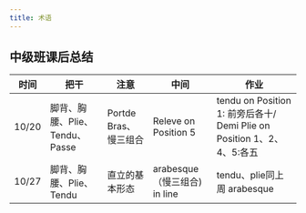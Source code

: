 ```yaml
---
title: 术语
---
```


## 中级班课后总结

| 时间 | 把干 | 注意 | 中间 | 作业 |
| --- | --- | --- | --- | --- |
| 10/20 | 脚背、胸腰、Plie、Tendu、Passe | Portde Bras、 慢三组合 | Releve on Position 5 | tendu on Position 1: 前旁后各十/ Demi Plie on Position 1、2、4、5:各五 |
| 10/27 | 脚背、胸腰、Plie、Tendu | 直立的基本形态 | arabesque（慢三组合) in line | tendu、plie同上周 arabesque |